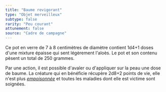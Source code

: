 ```yaml
---
title: "Baume revigorant"
type: "Objet merveilleux"
subtype: false
rarity: "Peu courant"
attunement: false
source: "Cadre de campagne"
---
```

Ce pot en verre de 7 à 8 centimètres de diamètre contient 1d4+1 doses d'une mixture épaisse qui sent légèrement l'aloès. Le pot et son contenu pèsent un total de 250 grammes.

Par une action, il est possible d'avaler ou d'appliquer sur la peau une dose de baume. La créature qui en bénéficie récupère 2d8+2 points de vie, elle n'est plus [_empoisonnée_](/gerer-la-sante-du-personnage/#empoisonne) et toutes les maladies dont elle est victime sont soignées.
